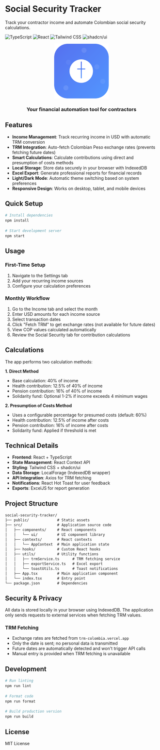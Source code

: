 # Social Security Tracker

Track your contractor income and automate Colombian social security calculations.

![TypeScript](https://img.shields.io/badge/TypeScript-4.9.5-blue?style=for-the-badge&logo=typescript)
![React](https://img.shields.io/badge/React-18.2.0-61DAFB?style=for-the-badge&logo=react)
![Tailwind CSS](https://img.shields.io/badge/Tailwind_CSS-4.1.6-38B2AC?style=for-the-badge&logo=tailwind-css)
![shadcn/ui](https://img.shields.io/badge/shadcn/ui-latest-000000?style=for-the-badge)

<div align="center">
  <img src="public/logo.svg" alt="Social Security Tracker" height="180" width="180">
  <h3>Your financial automation tool for contractors</h3>
</div>

## Features

- **Income Management**: Track recurring income in USD with automatic TRM conversion
- **TRM Integration**: Auto-fetch Colombian Peso exchange rates (prevents fetching future dates)
- **Smart Calculations**: Calculate contributions using direct and presumption of costs methods
- **Local Storage**: Store data securely in your browser with IndexedDB
- **Excel Export**: Generate professional reports for financial records
- **Light/Dark Mode**: Automatic theme switching based on system preferences
- **Responsive Design**: Works on desktop, tablet, and mobile devices

## Quick Setup

```bash
# Install dependencies
npm install

# Start development server
npm start
```

## Usage

### First-Time Setup

1. Navigate to the Settings tab
2. Add your recurring income sources
3. Configure your calculation preferences

### Monthly Workflow

1. Go to the Income tab and select the month
2. Enter USD amounts for each income source
3. Select transaction dates
4. Click "Fetch TRM" to get exchange rates (not available for future dates)
5. View COP values calculated automatically
6. Review the Social Security tab for contribution calculations

## Calculations

The app performs two calculation methods:

**1. Direct Method**
- Base calculation: 40% of income
- Health contribution: 12.5% of 40% of income
- Pension contribution: 16% of 40% of income
- Solidarity fund: Optional 1-2% if income exceeds 4 minimum wages

**2. Presumption of Costs Method**
- Uses a configurable percentage for presumed costs (default: 60%)
- Health contribution: 12.5% of income after costs
- Pension contribution: 16% of income after costs
- Solidarity fund: Applied if threshold is met

## Technical Details

- **Frontend**: React + TypeScript
- **State Management**: React Context API
- **Styling**: Tailwind CSS + shadcn/ui
- **Data Storage**: LocalForage (IndexedDB wrapper)
- **API Integration**: Axios for TRM fetching
- **Notifications**: React Hot Toast for user feedback
- **Exports**: ExcelJS for report generation

## Project Structure

```
social-security-tracker/
├── public/             # Static assets
├── src/                # Application source code
│   ├── components/     # React components
│   │   └── ui/         # UI component library
│   ├── contexts/       # React contexts
│   │   └── AppContext  # Main application state
│   ├── hooks/          # Custom React hooks
│   ├── utils/          # Utility functions
│   │   ├── trmService.ts      # TRM fetching service
│   │   ├── exportService.ts   # Excel export
│   │   └── toastUtils.ts      # Toast notifications
│   ├── App.tsx         # Main application component
│   └── index.tsx       # Entry point
└── package.json        # Dependencies
```

## Security & Privacy

All data is stored locally in your browser using IndexedDB. The application only sends requests to external services when fetching TRM values.

### TRM Fetching

- Exchange rates are fetched from `trm-colombia.vercel.app`
- Only the date is sent; no personal data is transmitted
- Future dates are automatically detected and won't trigger API calls
- Manual entry is provided when TRM fetching is unavailable

## Development

```bash
# Run linting
npm run lint

# Format code
npm run format

# Build production version
npm run build
```

## License

MIT License
